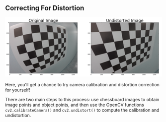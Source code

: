 ## Correcting For Distortion

![Distorted and Undistorted Images](orig-and-undist.png)

Here, you'll get a chance to try camera calibration and distortion correction for yourself!  

There are two main steps to this process: use chessboard images to obtain image points and object points, 
and then use the OpenCV functions `cv2.calibrateCamera()` and `cv2.undistort()` to compute the calibration and undistortion.  

